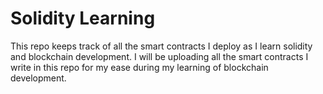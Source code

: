 # Solidity Learning

This repo keeps track of all the smart contracts I deploy as I learn solidity and blockchain development. I will be uploading all the smart contracts I write in this repo for my ease during my learning of blockchain development.
